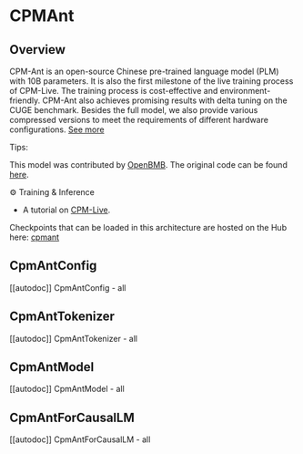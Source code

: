 <!--Copyright 2022 The HuggingFace Team and The OpenBMB Team. All rights reserved.

Licensed under the Apache License, Version 2.0 (the "License"); you may not use this file except in compliance with
the License. You may obtain a copy of the License at

http://www.apache.org/licenses/LICENSE-2.0

Unless required by applicable law or agreed to in writing, software distributed under the License is distributed on
an "AS IS" BASIS, WITHOUT WARRANTIES OR CONDITIONS OF ANY KIND, either express or implied. See the License for the
specific language governing permissions and limitations under the License.

⚠️ Note that this file is in Markdown but contain specific syntax for our doc-builder (similar to MDX) that may not be
rendered properly in your Markdown viewer.

-->

# CPMAnt

## Overview

CPM-Ant is an open-source Chinese pre-trained language model (PLM) with 10B parameters. It is also the first milestone of the live training process of CPM-Live. The training process is cost-effective and environment-friendly. CPM-Ant also achieves promising results with delta tuning on the CUGE benchmark. Besides the full model, we also provide various compressed versions to meet the requirements of different hardware configurations. [See more](https://github.com/OpenBMB/CPM-Live/tree/cpm-ant/cpm-live)

Tips:

This model was contributed by [OpenBMB](https://huggingface.co/openbmb). The original code can be found [here](https://github.com/OpenBMB/CPM-Live/tree/cpm-ant/cpm-live).

⚙️ Training & Inference
- A tutorial on [CPM-Live](https://github.com/OpenBMB/CPM-Live/tree/cpm-ant/cpm-live).

Checkpoints that can be loaded in this architecture are hosted on the Hub here: [cpmant](https://huggingface.co/models?other=cpmant)

## CpmAntConfig

[[autodoc]] CpmAntConfig
    - all

## CpmAntTokenizer

[[autodoc]] CpmAntTokenizer
    - all

## CpmAntModel

[[autodoc]] CpmAntModel
    - all
    
## CpmAntForCausalLM

[[autodoc]] CpmAntForCausalLM
    - all